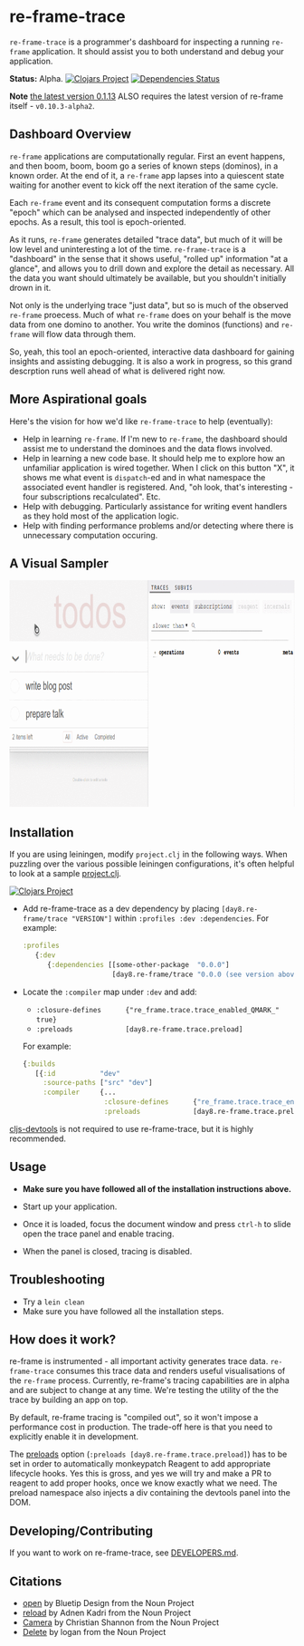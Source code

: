 # re-frame-trace

`re-frame-trace` is a programmer's dashboard 
for inspecting a running `re-frame` application. It should assist you to both understand and debug your application. 

**Status:** Alpha.  [![Clojars Project](https://img.shields.io/clojars/v/day8.re-frame/trace.svg)](https://clojars.org/day8.re-frame/trace) [![Dependencies Status](https://versions.deps.co/Day8/re-frame-trace/status.svg)](https://versions.deps.co/Day8/re-frame-trace)

**Note** [the latest version 0.1.13](https://github.com/Day8/re-frame-trace/releases/tag/0.1.13) ALSO requires the latest version of re-frame itself - `v0.10.3-alpha2`.


## Dashboard Overview 

`re-frame` applications are computationally regular. First an event happens,
and then boom, boom, boom go a series of known steps (dominos), in a known order. At the end of
it, a `re-frame` app lapses into a quiescent state waiting for another event to kick 
off the next iteration of the same cycle.

Each `re-frame` event and its consequent computation forms a discrete "epoch" which can be analysed and inspected independently of other epochs.  As a result, this tool is epoch-oriented.

As it runs, `re-frame` generates detailed "trace data", but much of it will be low level and uninteresting a lot of the time.
`re-frame-trace` is a "dashboard" in the sense that it shows useful, "rolled up" information "at a glance", and allows you to drill down and explore the detail as necessary. All the data you want should ultimately be available, but you shouldn't initially drown in it. 

Not only is the underlying trace "just data", but so is much of the observed `re-frame` proecess. Much of what `re-frame` does on your behalf is the move data from one domino to another. You write the dominos (functions) and `re-frame` will flow data through them. 

So, yeah, this tool an epoch-oriented, interactive data dashboard for gaining insights and assisting debugging. It is also a work in progress, so this grand descrption runs well ahead of what is delivered right now.

## More Aspirational goals

Here's the vision for how we'd like `re-frame-trace` to help (eventually):
  - Help in learning `re-frame`.  If I'm new to `re-frame`, the dashboard should assist me to understand the 
    dominoes and the data flows involved.
  - Help in learning a new code base. It should help me to explore how an unfamiliar application is wired together. When I click 
    on this button "X", it shows me what event is `dispatch`-ed and in what namespace the associated event handler is registered.  And, 
    "oh look, that's interesting - four subscriptions recalculated". Etc.
  - Help with debugging. Particularly assistance for writing event handlers as they hold most of the application logic. 
  - Help with finding performance problems and/or detecting where there is unnecessary computation occuring.


## A Visual Sampler

<img src="docs/images/trace-window.gif" height="400px">

## Installation

If you are using leiningen, modify `project.clj` in the following ways. When puzzling over the various possible leiningen configurations, it's often helpful to look at a sample [project.clj](https://github.com/technomancy/leiningen/blob/stable/sample.project.clj).

[![Clojars Project](https://img.shields.io/clojars/v/day8.re-frame/trace.svg)](https://clojars.org/day8.re-frame/trace)

- Add re-frame-trace as a dev dependency by placing `[day8.re-frame/trace "VERSION"]` within `:profiles :dev :dependencies`. For example:

  ```cljs
  :profiles
     {:dev
        {:dependencies [[some-other-package  "0.0.0"]
                        [day8.re-frame/trace "0.0.0 (see version above)"]] }}
  ```

- Locate the `:compiler` map under `:dev` and add:

  - `:closure-defines      {"re_frame.trace.trace_enabled_QMARK_" true}`
  - `:preloads             [day8.re-frame.trace.preload]`

  For example:

  ```cljs
  {:builds
     [{:id           "dev"
       :source-paths ["src" "dev"]
       :compiler     {...
                      :closure-defines      {"re_frame.trace.trace_enabled_QMARK_" true}
                      :preloads             [day8.re-frame.trace.preload]}}]}
  ```

[cljs-devtools](https://github.com/binaryage/cljs-devtools) is not required to use re-frame-trace, but it is highly recommended.

## Usage

- **Make sure you have followed all of the installation instructions above.**

- Start up your application.

- Once it is loaded, focus the document window and press `ctrl-h` to slide open the trace panel and enable tracing.

- When the panel is closed, tracing is disabled.

## Troubleshooting

* Try a `lein clean`
* Make sure you have followed all the installation steps.

## How does it work?

re-frame is instrumented - all important activity generates trace data. `re-frame-trace` consumes this trace data and renders useful visualisations of the `re-frame` process. Currently, re-frame's tracing capabilities are in alpha and are subject to change at any time. We're testing the utility of the the trace by building an app on top. 

By default, re-frame tracing is "compiled out", so it won't impose a performance cost in production. The trade-off here is that you need to explicitly enable it in development.

The [preloads](https://github.com/clojure/clojurescript/wiki/Compiler-Options#preloads) option (`:preloads [day8.re-frame.trace.preload]`) has to be set in order to automatically monkeypatch Reagent to add appropriate lifecycle hooks. Yes this is gross, and yes we will try and make a PR to reagent to add proper hooks, once we know exactly what we need. The preload namespace also injects a div containing the devtools panel into the DOM.

## Developing/Contributing

If you want to work on re-frame-trace, see [DEVELOPERS.md](DEVELOPERS.md).

## Citations

* [open](https://thenounproject.com/search/?q=popout&i=334227) by Bluetip Design from the Noun Project
* [reload](https://thenounproject.com/adnen.kadri/collection/arrows/?i=798299) by Adnen Kadri from the Noun Project
* [Camera](https://thenounproject.com/search/?q=snapshot&i=200965) by Christian Shannon from the Noun Project
* [Delete](https://thenounproject.com/term/delete/926276) by logan from the Noun Project
